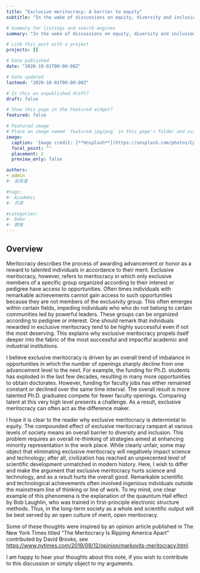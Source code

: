 ```yaml
---
title: "Exclusive meritocracy: A barrier to equity"
subtitle: "In the wake of discussions on equity, diversity and inclusion in academia, ignited by recent social unrest in the U.S., I share some thoughts about one crucial and yet widely dismissed barrier to success experienced by marginalized communities: _Exclusive meritocracy_."

# Summary for listings and search engines
summary: "In the wake of discussions on equity, diversity and inclusion in academia, ignited by recent social unrest in the U.S., I share some thoughts about one crucial and yet widely dismissed barrier to success experienced by marginalized communities: _Exclusive meritocracy_."

# Link this post with a project
projects: []

# Date published
date: "2020-10-01T00:00:00Z"

# Date updated
lastmod: "2020-10-01T00:00:00Z"

# Is this an unpublished draft?
draft: false

# Show this page in the Featured widget?
featured: false

# Featured image
# Place an image named `featured.jpg/png` in this page's folder and customize its options here.
image:
  caption: 'Image credit: [**Unsplash**](https://unsplash.com/photos/CpkOjOcXdUY)'
  focal_point: ""
  placement: 2
  preview_only: false

authors:
- admin
#- 吳恩達

#tags:
#- Academic
#- 开源

#categories:
#- Demo
#- 教程
---
```


## Overview

Meritocracy describes the process of awarding advancement or honor as a reward to talented individuals in accordance to their merit. Exclusive meritocracy, however, refers to meritocracy in which only exclusive members of a specific group organized according to their interest or pedigree have access to opportunities. Often times individuals with remarkable achievements cannot gain access to such opportunities because they are not members of the exclusivity group. This often emerges within certain fields, impeding individuals who who do not belong to certain communities led by powerful leaders. These groups can be organized according to pedigree or interest. One should remark that indviduals rewarded in exclusive meritocracy tend to be highly successful even if not the most deserving. This explains why exclusive meritocracy propels itself deeper into the fabric of the most successful and impactful academic and industrial institutions.

I believe exclusive meritocracy is driven by an overall trend of imbalance in opportunities in which the number of openings sharply decline from one advancement level to the next. For example, the funding for Ph.D. students has exploded in the last few decades, resulting in many more opportunities to obtain doctorates. However, funding for faculty jobs has either remained constant or declined over the same time interval. The overall result is more talented Ph.D. graduates compete for fewer faculty openings. Comparing talent at this very high level presents a challenge. As a result, exclusive meritocracy can often act as the difference maker.

I hope it is clear to the reader why exclusive meritocracy is determintal to equity. The compounded effect of exclusive meritocracy rampant at various levels of society means an overall barrier to diversity and inclusion. This problem requires an overall re-thinking of strategies aimed at enhancing minority representation in the work place. While clearly unfair, some may object that eliminating exclusive meritocracy will negatively impact science and technology; after all, civilization has reached an unprecented level of scientific development unmatched in modern history. Here, I wish to differ and make the argument that exclusive meritocracy hurts science and technology, and as a result hurts the overall good. Remarkable scientific and technological achievements often involved ingenious indviduals outside the mainstream line of thinking or line of work. To my mind, one clear example of this phenomena is the explanation of the quauntum Hall effect by Bob Laughlin, who was trained in first-principle electronic structure methods. Thus, in the long-term society as a whole and scientific output will be best served by an open culture of merit, open meritocracy.

Some of these thoughts were inspired by an opinion article published in The New York Times titled "The Meritocracy Is Ripping America Apart" contributed by David Brooks, see https://www.nytimes.com/2019/09/12/opinion/markovits-meritocracy.html.

I am happy to hear your thoughts about this note, if you wish to contribute to this discussion or simply object to my arguments.
